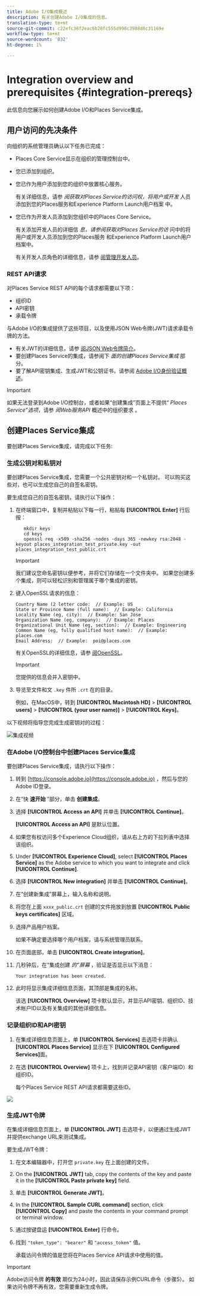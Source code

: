 ```yaml
---
title: Adobe I/O集成概述
description: 有关创建Adobe I/O集成的信息。
translation-type: tm+mt
source-git-commit: c22efc36f2eac6b20fc555d998c3988d8c31169e
workflow-type: tm+mt
source-wordcount: '832'
ht-degree: 1%

---
```



# Integration overview and prerequisites {#integration-prereqs}

此信息向您展示如何创建Adobe I/O和Places Service集成。

## 用户访问的先决条件

向组织的系统管理员确认以下任务已完成：

* Places Core Service显示在组织的管理控制台中。
* 您已添加到组织。
* 您已作为用户添加到您的组织中放置核心服务。

   有关详细信息，请参 *阅获取对Places Service的访问权，将用户或开发* 人员添加到您的Places服务和Experience Platform Launch用户档案 [](/help/places-gain-access.md)中。

* 您已作为开发人员添加到您组织中的Places Core Service。

   有关添加开发人员的详细信 *息，请参阅获取对Places Service的访* 问中的将用户或开发人员添加到您的Places服务 [](/help/places-gain-access.md)和Experience Platform Launch用户档案中。

   有关开发人员角色的详细信息，请参 [阅管理开发人员](https://helpx.adobe.com/cn/enterprise/using/manage-developers.html)。

### REST API请求

对Places Service REST API的每个请求都需要以下项：

* 组织ID
* API密钥
* 承载令牌

与Adobe I/O的集成提供了这些项目，以及使用JSON Web令牌(JWT)请求承载令牌的方法。

* 有关JWT的详细信息，请参 [阅JSON Web令牌简介](https://jwt.io/introduction/)。
* 要创建Places Service的集成，请参阅下 *面的创建Places Service集成* 部分。
* 要了解API密钥集成、生成JWT和公钥证书，请参阅 [Adobe I/O身份验证概述](https://www.adobe.io/apis/cloudplatform/console/authentication/gettingstarted.html)。

>[!IMPORTANT]
>
>如果无法登录到Adobe I/O控制台，或者如果“创建集成”页面上不提供“ *Places Service”选项*，请参 *阅Web服务API* 概述中的组织要求 [](/help/web-service-api/places-web-services.md)。

## 创建Places Service集成

要创建Places Service集成，请完成以下任务:

### 生成公钥对和私钥对

要创建Places Service集成，您需要一个公共密钥对和一个私钥对。 可以购买这些对，也可以生成您自己的自签名密钥。

要生成您自己的自签名密钥，请执行以下操作：

1. 在终端窗口中，复制并粘贴以下每一行，粘贴每 **[!UICONTROL Enter]** 行后按：

   ```text
      mkdir keys
      cd keys
      openssl req -x509 -sha256 -nodes -days 365 -newkey rsa:2048 -keyout places_integration_test_private.key -out    places_integration_test_public.crt
   ```

   >[!IMPORTANT]
   >
   >我们建议您命名密钥以便参考，并将它们存储在一个文件夹中。 如果您创建多个集成，则可以轻松识别和管理属于哪个集成的密钥。

1. 键入OpenSSL请求的信息：

   ```text
   Country Name (2 letter code:  // Example: US
   State or Province Name (full name):  // Example: California
   Locality Name (eg, city):  // Example: San Jose
   Organization Name (eg, company):  // Example: Places
   Organizational Unit Name (eg, section):  // Example: Engineering
   Common Name (eg, fully qualified host name):  // Example: places.com
   Email Address:  // Example:  poi@places.com
   ```

   有关OpenSSL的详细信息，请参 [阅OpenSSL](https://www.openssl.org/)。

   >[!IMPORTANT]
   >
   >您提供的信息会并入密钥中。

1. 导览至文件和文 `.key` 件所 `.crt` 在的目录。

   例如，在MacOS中，转到 **[!UICONTROL Macintosh HD]** > **[!UICONTROL users]** > **[!UICONTROL (your user name)]** > **[!UICONTROL Keys]**。

以下视频将指导您完成生成密钥对的过程：

![集成视频](/help/assets/places_integration_video.gif)

### 在Adobe I/O控制台中创建Places Service集成

要创建Places Service集成，请执行以下操作：

1. 转到 [https://console.adobe.io](https://console.adobe.io) ，然后与您的Adobe ID登录。
1. 在“快 **速开始** ”部分，单击 **创建集成**。
1. 选择 **[!UICONTROL Access an API]** 并单击 **[!UICONTROL Continue]**。

   **[!UICONTROL Access an API]** 是默认位置。

1. 如果您有权访问多个Experience Cloud组织，请从右上方的下拉列表中选择该组织。
1. Under **[!UICONTROL Experience Cloud]**, select **[!UICONTROL Places Service]** as the Adobe service to which you want to integrate and click **[!UICONTROL Continue]**.
1. 选择 **[!UICONTROL New integration]** 并单击 **[!UICONTROL Continue]**。
1. 在“创建新集成”屏幕上，输入名称和说明。
1. 将您在上面 `xxxx_public.crt` 创建的文件拖放到放置 **[!UICONTROL Public keys certificates]** 区域。
1. 选择产品用户档案。

   如果不确定要选择哪个用户档案，请与系统管理员联系。
1. 在页面底部，单击 **[!UICONTROL Create integration]**。
1. 几秒钟后，在“集成创建 *的”屏幕* ，验证是否显示以下消息：

   `Your integration has been created.`

1. 此时将显示集成详细信息页面，其顶部是集成的名称。

   该选 **[!UICONTROL Overview]** 项卡默认显示，并显示API密钥、组织ID、技术帐户ID以及有关集成的其他详细信息。

### 记录组织ID和API密钥

1. 在集成详细信息页面上，单 **[!UICONTROL Services]** 击选项卡并确认 **[!UICONTROL Places Service]** 显示在下 **[!UICONTROL Configured Services]**&#x200B;面。
1. 在选 **[!UICONTROL Overview]** 项卡上，找到并记录API密钥（客户端ID）和组织ID。

   每个Places Service REST API请求都需要这些ID。

![](/help/assets/places_orgid_api-key.png)

### 生成JWT令牌

在集成详细信息页面上，单 **[!UICONTROL JWT]** 击选项卡，以便通过生成JWT并提供exchange URL来测试集成。

要生成JWT令牌：

1. 在文本编辑器中，打开您 `private.key` 在上面创建的文件。
1. On the **[!UICONTROL JWT]** tab, copy the contents of the key and paste it in the **[!UICONTROL Paste private key]** field.
1. 单击 **[!UICONTROL Generate JWT]**。
1. In the **[!UICONTROL Sample CURL command]** section, click **[!UICONTROL Copy]** and paste the contents in your command prompt or terminal window.
1. 通过按键盘运 **[!UICONTROL Enter]** 行命令。
1. 找到 `"token_type": "bearer"` 和 `"access_token"` 值。

   承载访问令牌的值是您将在Places Service API请求中使用的值。

>[!IMPORTANT]
>
>Adobe访问令牌 **的有效** 期仅为24小时，因此请保存示例CURL命令（步骤5）。 如果访问令牌不再有效，您需要重新生成令牌。